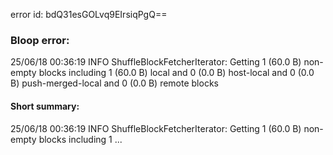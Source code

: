 error id: bdQ31esGOLvq9EIrsiqPgQ==
### Bloop error:

25/06/18 00:36:19 INFO ShuffleBlockFetcherIterator: Getting 1 (60.0 B) non-empty blocks including 1 (60.0 B) local and 0 (0.0 B) host-local and 0 (0.0 B) push-merged-local and 0 (0.0 B) remote blocks
#### Short summary: 

25/06/18 00:36:19 INFO ShuffleBlockFetcherIterator: Getting 1 (60.0 B) non-empty blocks including 1 ...
